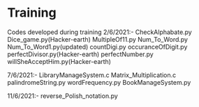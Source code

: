 # Training
Codes developed during training
2/6/2021:-  CheckAlphabate.py
            Dice_game.py(Hacker-earth)
            MultipleOf11.py
            Num_To_Word.py
            Num_To_Word1.py(updated)
            countDigi.py
            occuranceOfDigit.py
            perfectDivisor.py(Hacker-earth)
            perfectNumber.py
            willSheAcceptHim.py(Hacker-earth)
            

7/6/2021:-  LibraryManageSystem.c
            Matrix_Multiplication.c
            palindromeString.py
            wordFrequency.py
            BookManageSystem.py
          
11/6/2021:-  reverse_Polish_notation.py
